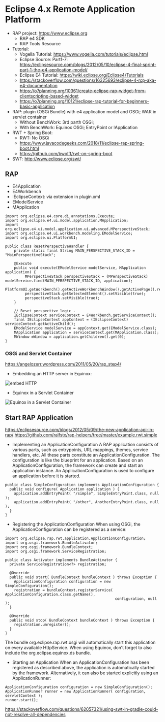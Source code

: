 # Eclipse 4.x Remote Application Platform

- RAP project: https://www.eclipse.org
     - RAP e4 SDK
     - RAP Tools Resource
- Tutorial: 
    - Vogella Tutorial: https://www.vogella.com/tutorials/eclipse.html
    - Eclipse Source: Part1-7: https://eclipsesource.com/blogs/2012/05/10/eclipse-4-final-sprint-part-1-the-e4-application-model/
    - Eclipse E4 Tutorial: https://wiki.eclipse.org/Eclipse4/Tutorials
    - https://stackoverflow.com/questions/16325693/eclipse-4-rcp-aka-e4-documentation
    - https://o7planning.org/10361/create-eclipse-rap-widget-from-clientscripting-based-widget
    - https://o7planning.org/10121/eclipse-rap-tutorial-for-beginners-basic-application
- RAP: plugin (OSGi Bundle) with e4 application model and OSGi; WAR in servlet container 
    - Without BenchWork: 3rd parth OSGi; 
    - With BenchWork: Equinox OSGi;  	EntryPoint or IApplication
- RWT + Spring Boot: 
    - RWT: No OSGi 
    - https://www.javacodegeeks.com/2018/11/eclipse-rap-spring-boot.html
    - https://github.com/bwolff/rwt-on-spring-boot
- SWT: http://www.eclipse.org/swt/

## RAP 
- E4Application
- E4Workbench
- IEclipseContext: via extension in plugin.xml 
- EModelService 
- MApplication 
```
import org.eclipse.e4.core.di.annotations.Execute;
import org.eclipse.e4.ui.model.application.MApplication;
import org.eclipse.e4.ui.model.application.ui.advanced.MPerspectiveStack;
import org.eclipse.e4.ui.workbench.modeling.EModelService;
import org.eclipse.ui.PlatformUI;

public class ResetPerspectiveHandler {
    private static final String MAIN_PERSPECTIVE_STACK_ID = "MainPerspectiveStack";

    @Execute
    public void execute(EModelService modelService, MApplication application) {
         MPerspectiveStack perspectiveStack = (MPerspectiveStack) modelService.find(MAIN_PERSPECTIVE_STACK_ID, application);
         PlatformUI.getWorkbench().getActiveWorkbenchWindow().getActivePage().resetPerspective();
         perspectiveStack.getSelectedElement().setVisible(true);
         perspectiveStack.setVisible(true);
    }
    
    // Reset perspective logic .
    IEclipseContext serviceContext = E4Workbench.getServiceContext();
    final IEclipseContext appContext = (IEclipseContext) serviceContext.getActiveChild();
    EModelService modelService = appContext.get(EModelService.class);
    MApplication application = serviceContext.get(MApplication.class);
    MWindow mWindow = application.getChildren().get(0);
}
```


### OSGi and Servlet Container
https://angelozerr.wordpress.com/2011/05/20/rap_step4/
- Embedding an HTTP server in Equinox:

![embed HTTP](https://angelozerr.files.wordpress.com/2011/05/embeddinghttpserverinequinox.png?w=595)

- Equinox in a Servlet Container

![Equinox in a Servlet Container](https://angelozerr.files.wordpress.com/2011/05/equinoxinservletcontainer.png?w=595)


## Start RAP Application
https://eclipsesource.com/blogs/2012/05/09/the-new-application-api-in-rap/
https://github.com/ralfstx/rap-helpers/tree/master/example.rwt.simple
- Implementing an ApplicationConfiguration
A RAP application consists of various parts, such as entrypoints, URL mappings, themes, service handlers, etc. All these parts constitute an ApplicationConfiguration. The configuration is like the blueprint for an application. Based on an ApplicationConfiguration, the framework can create and start an application instance. An ApplicationConfiguration is used to configure an application before it is started. 
```
public class SimpleConfiguration implements ApplicationConfiguration {
  public void configure( Application application ) {
    application.addEntryPoint( "/simple", SimpleEntryPoint.class, null );
    application.addEntryPoint( "/other", AnotherEntryPoint.class, null );
  }
}
```
- Registering the ApplicationConfiguration
When using OSGi, the ApplicationConfiguration can be registered as a service:
```
import org.eclipse.rap.rwt.application.ApplicationConfiguration;
import org.osgi.framework.BundleActivator;
import org.osgi.framework.BundleContext;
import org.osgi.framework.ServiceRegistration;

public class Activator implements BundleActivator {
  private ServiceRegistration<?> registration;

  @Override
  public void start( BundleContext bundleContext ) throws Exception {
    ApplicationConfiguration configuration = new SimpleConfiguration();
    registration = bundleContext.registerService( ApplicationConfiguration.class.getName(),
                                                  configuration, null );
  }

  @Override
  public void stop( BundleContext bundleContext ) throws Exception {
    registration.unregister();
  }
}
```
The bundle org.eclipse.rap.rwt.osgi will automatically start this application on every available HttpService. When using Equinox, don’t forget to also include the org.eclipse.equinox.ds bundle.

- Starting an Application
When an ApplicationConfiguration has been registered as described above, the application is automatically started by the framework. Alternatively, it can also be started explicitly using an ApplicationRunner:
```
ApplicationConfiguration configuration = new SimpleConfiguration();
ApplicationRunner runner = new ApplicationRunner( configuration, servletContext );
runner.start();
```
https://stackoverflow.com/questions/62057321/using-swt-in-gradle-could-not-resolve-all-dependencies
